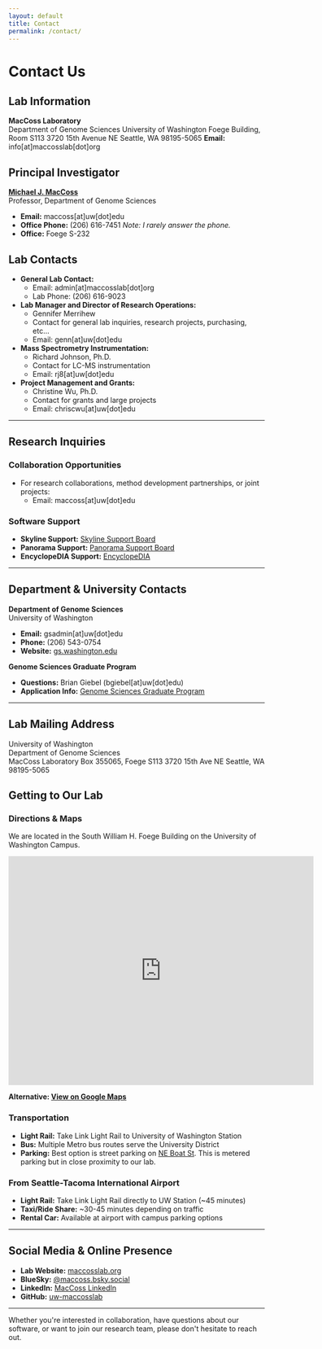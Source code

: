 ```yaml
---
layout: default
title: Contact
permalink: /contact/
---
```


# Contact Us

## Lab Information

**MacCoss Laboratory**  
Department of Genome Sciences
University of Washington
Foege Building, Room S113
3720 15th Avenue NE
Seattle, WA 98195-5065
**Email:** info[at]maccosslab[dot]org

## Principal Investigator

[**Michael J. MacCoss**](maccoss.md)  
Professor, Department of Genome Sciences
- **Email:** maccoss[at]uw[dot]edu
- **Office Phone:** (206) 616-7451 *Note: I rarely answer the phone.*
- **Office:** Foege S-232

## Lab Contacts
- **General Lab Contact:**
  - Email: admin[at]maccosslab[dot]org  
  - Lab Phone: (206) 616-9023
- **Lab Manager and Director of Research Operations:** 
  - Gennifer Merrihew
  - Contact for general lab inquiries, research projects, purchasing, etc...
  - Email: genn[at]uw[dot]edu
- **Mass Spectrometry Instrumentation:**
  - Richard Johnson, Ph.D.
  - Contact for LC-MS instrumentation
  - Email: rj8[at]uw[dot]edu
- **Project Management and Grants:**
  - Christine Wu, Ph.D.
  - Contact for grants and large projects
  - Email: chriscwu[at]uw[dot]edu

---
## Research Inquiries

### Collaboration Opportunities
- For research collaborations, method development partnerships, or joint projects:
  - Email: maccoss[at]uw[dot]edu

### Software Support

- **Skyline Support:** [Skyline Support Board](https://skyline.ms/project/home/support/begin.view)
- **Panorama Support:** [Panorama Support Board](https://panoramaweb.org/home/support/project-begin.view)
- **EncyclopeDIA Support:** [EncyclopeDIA](https://bitbucket.org/searleb/encyclopedia/wiki/Home)

---
## Department & University Contacts

**Department of Genome Sciences**  
University of Washington  
- **Email:** gsadmin[at]uw[dot]edu  
- **Phone:** (206) 543-0754  
- **Website:** [gs.washington.edu](https://www.gs.washington.edu)

**Genome Sciences Graduate Program**  
- **Questions:** Brian Giebel (bgiebel[at]uw[dot]edu)  
- **Application Info:** [Genome Sciences Graduate Program](https://www.gs.washington.edu/academics/gradprogram/)

---
## Lab Mailing Address
University of Washington  
Department of Genome Sciences  
MacCoss Laboratory
Box 355065, Foege S113
3720 15th Ave NE
Seattle, WA 98195-5065

## Getting to Our Lab
### Directions & Maps
We are located in the South William H. Foege Building on the University of Washington Campus.

<div class="contact-map">
  <iframe src="https://www.google.com/maps/embed?pb=!1m18!1m12!1m3!1d691.6058708731994!2d-122.31359327543521!3d47.65200265931735!2m3!1f0!2f0!3f0!3m2!1i1024!2i768!4f13.1!3m3!1m2!1s0x549014ede268fbed%3A0x2b7f118ebfa49ee4!2sGenome%20Sciences!5e0!3m2!1sen!2sus!4v1754182514773!5m2!1sen!2sus" width="600" height="450" style="border:0;" allowfullscreen loading="lazy"></iframe>
</div>

**Alternative: [View on Google Maps](https://maps.google.com/?q=Genome+Sciences,+University+of+Washington,+Seattle,+WA)**

### Transportation
- **Light Rail:** Take Link Light Rail to University of Washington Station
- **Bus:** Multiple Metro bus routes serve the University District
- **Parking:** Best option is street parking on [NE Boat St](https://maps.app.goo.gl/mwKbXTnNSKTNNKaY6). This is metered parking but in close proximity to our lab.

### From Seattle-Tacoma International Airport
- **Light Rail:** Take Link Light Rail directly to UW Station (~45 minutes)
- **Taxi/Ride Share:** ~30-45 minutes depending on traffic
- **Rental Car:** Available at airport with campus parking options

---
## Social Media & Online Presence

- **Lab Website:** [maccosslab.org](https://maccosslab.org)
- **BlueSky:** [@maccoss.bsky.social](https://bsky.app/profile/maccoss.bsky.social)
- **LinkedIn:** [MacCoss LinkedIn](https://www.linkedin.com/in/maccoss/)
- **GitHub:** [uw-maccosslab](https://github.com/uw-maccosslab)

---

Whether you're interested in collaboration, have questions about our software, or want to join our research team, please don't hesitate to reach out.
